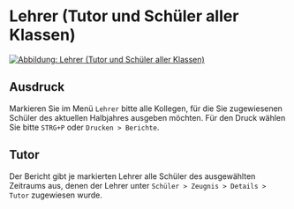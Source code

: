 # Lehrer (Tutor und Schüler aller Klassen)

[01]:/assets/images/lehrer/004.png "Abbildung: Lehrer (Tutor und Schüler aller Klassen)"
[![Abbildung: Lehrer (Tutor und Schüler aller Klassen)][01]][01]


## Ausdruck

Markieren Sie im Menü `Lehrer` bitte alle Kollegen, für die Sie zugewiesenen Schüler des aktuellen Halbjahres ausgeben möchten.
Für den Druck wählen Sie bitte `STRG+P` oder `Drucken > Berichte`.

## Tutor

Der Bericht gibt je markierten Lehrer alle Schüler des ausgewählten Zeitraums aus, denen der Lehrer unter `Schüler > Zeugnis > Details > Tutor` zugewiesen wurde.
